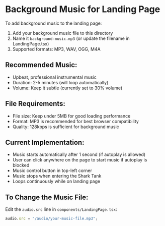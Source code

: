 # Background Music for Landing Page

To add background music to the landing page:

1. Add your background music file to this directory
2. Name it `background-music.mp3` (or update the filename in LandingPage.tsx)
3. Supported formats: MP3, WAV, OGG, M4A

## Recommended Music:

- Upbeat, professional instrumental music
- Duration: 2-5 minutes (will loop automatically)
- Volume: Keep it subtle (currently set to 30% volume)

## File Requirements:

- File size: Keep under 5MB for good loading performance
- Format: MP3 is recommended for best browser compatibility
- Quality: 128kbps is sufficient for background music

## Current Implementation:

- Music starts automatically after 1 second (if autoplay is allowed)
- User can click anywhere on the page to start music if autoplay is blocked
- Music control button in top-left corner
- Music stops when entering the Shark Tank
- Loops continuously while on landing page

## To Change the Music File:

Edit the `audio.src` line in `components/LandingPage.tsx`:

```typescript
audio.src = "/audio/your-music-file.mp3";
```
